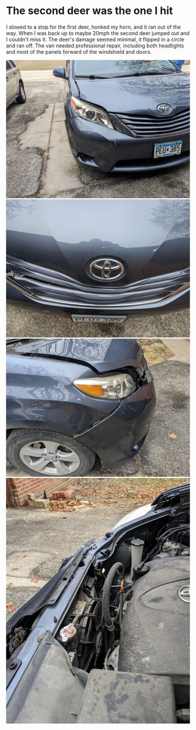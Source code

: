 # The second deer was the one I hit

I slowed to a stop for the first deer, honked my horn, and it ran out of the way.  When I was back up to maybe 20mph the second deer jumped out and I couldn't miss it.  The deer's damage seemed minimal, it flipped in a circle and ran off.  The van needed professional repair, including both headlights and most of the panels forward of the windshield and doors.  

![Picture of the damage done to a Toyota Sienna after hitting a deer.](./Sienna_Deer/van1.jpg)
![Picture of the damage done to a Toyota Sienna after hitting a deer.](./Sienna_Deer/van2.jpg)
![Picture of the damage done to a Toyota Sienna after hitting a deer.](./Sienna_Deer/van3.jpg)
![Picture of the damage done to a Toyota Sienna after hitting a deer.](./Sienna_Deer/van4.jpg)